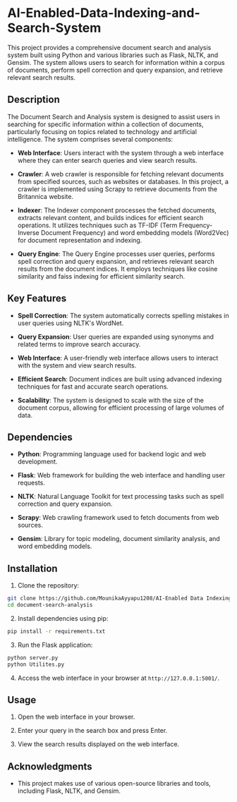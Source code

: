 # AI-Enabled-Data-Indexing-and-Search-System

This project provides a comprehensive document search and analysis system built using Python and various libraries such as Flask, NLTK, and Gensim. The system allows users to search for information within a corpus of documents, perform spell correction and query expansion, and retrieve relevant search results.

## Description

The Document Search and Analysis system is designed to assist users in searching for specific information within a collection of documents, particularly focusing on topics related to technology and artificial intelligence. The system comprises several components:

- **Web Interface**: Users interact with the system through a web interface where they can enter search queries and view search results.
  
- **Crawler**: A web crawler is responsible for fetching relevant documents from specified sources, such as websites or databases. In this project, a crawler is implemented using Scrapy to retrieve documents from the Britannica website.

- **Indexer**: The Indexer component processes the fetched documents, extracts relevant content, and builds indices for efficient search operations. It utilizes techniques such as TF-IDF (Term Frequency-Inverse Document Frequency) and word embedding models (Word2Vec) for document representation and indexing.

- **Query Engine**: The Query Engine processes user queries, performs spell correction and query expansion, and retrieves relevant search results from the document indices. It employs techniques like cosine similarity and faiss indexing for efficient similarity search.

## Key Features

- **Spell Correction**: The system automatically corrects spelling mistakes in user queries using NLTK's WordNet.
  
- **Query Expansion**: User queries are expanded using synonyms and related terms to improve search accuracy.
  
- **Web Interface**: A user-friendly web interface allows users to interact with the system and view search results.
  
- **Efficient Search**: Document indices are built using advanced indexing techniques for fast and accurate search operations.
  
- **Scalability**: The system is designed to scale with the size of the document corpus, allowing for efficient processing of large volumes of data.

## Dependencies

- **Python**: Programming language used for backend logic and web development.
  
- **Flask**: Web framework for building the web interface and handling user requests.
  
- **NLTK**: Natural Language Toolkit for text processing tasks such as spell correction and query expansion.
  
- **Scrapy**: Web crawling framework used to fetch documents from web sources.
  
- **Gensim**: Library for topic modeling, document similarity analysis, and word embedding models.

## Installation

1. Clone the repository:

```bash
git clone https://github.com/MounikaAyyapu1208/AI-Enabled Data Indexing and Search System.git
cd document-search-analysis
```

2. Install dependencies using pip:

```bash
pip install -r requirements.txt
```

3. Run the Flask application:

```bash
python server.py
python Utilites.py
```

4. Access the web interface in your browser at `http://127.0.0.1:5001/`.

## Usage

1. Open the web interface in your browser.
  
2. Enter your query in the search box and press Enter.
  
3. View the search results displayed on the web interface.

## Acknowledgments

- This project makes use of various open-source libraries and tools, including Flask, NLTK, and Gensim.
